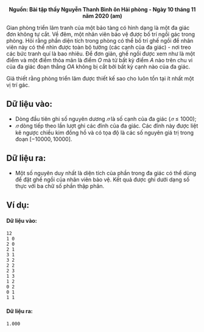 **<center>Nguồn: Bài tập thầy Nguyễn Thanh Bình ôn Hải phòng - Ngày 10 tháng 11 năm 2020 (am)</center>**

Gian phòng triển lãm tranh của một bảo tàng có hình dạng là một đa giác đơn không tự cắt. Về đêm, một nhân viên bảo vệ được bố trí ngồi gác trong phòng. Hỏi rằng phần diện tích trong phòng có thể bố trí ghế ngồi để nhân viên này có thể nhìn được toàn bộ tường (các cạnh của đa giác) - nơi treo các bức tranh quí là bao nhiêu. Để đơn giản, ghế ngồi được xem như là một điểm và một điểm thỏa mãn là điểm $O$ mà từ bất kỳ điểm $A$ nào trên chu vi của đa giác đoạn thẳng $OA$ không bị cắt bởi bất kỳ cạnh nào của đa giác.

Giả thiết rằng phòng triển lãm được thiết kế sao cho luôn tồn tại ít nhất một vị trí gác. 

## Dữ liệu vào:
- Dòng đầu tiên ghi số nguyên dương $𝑛$ là số cạnh của đa giác $(𝑛 ≤ 1000)$;
- $𝑛$ dòng tiếp theo lần lượt ghi các đỉnh của đa giác. Các đỉnh này được liệt kê ngược chiều kim đồng hồ và có tọa độ là các số nguyên giá trị trong đoạn $[-10000,10000]$.

## Dữ liệu ra:
- Một số nguyên duy nhất là diện tích của phần trong đa giác có thể dùng để đặt ghế ngồi của nhân viên bảo vệ. Kết quả được ghi dưới dạng số thực với ba chữ số phần thập phân.

## Ví dụ:
#### Dữ liệu vào:
```
12
1 0
2 0
2 1
3 1
3 2
2 2
2 3
1 3
1 2
0 2
0 1
1 1
```

#### Dữ liệu ra:
```
1.000
```